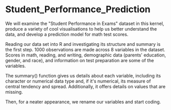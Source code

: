 # Student_Performance_Prediction

We will examine the "Student Performance in Exams" dataset in this kernel, produce a variety of cool visualisations to help us better understand the data, and develop a prediction model for math test scores.

Reading our data set into R and investigating its structure and summary is the first step. 1000 observations are made across 8 variables in the dataset. Scores in math, reading, and writing, demographic data (parents' education, gender, and race), and information on test preparation are some of the variables.



The summary() function gives us details about each variable, including its character or numerical data type and, if it's numerical, its measure of central tendency and spread. Additionally, it offers details on values that are missing.



Then, for a neater appearance, we rename our variables and start coding.


